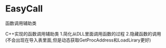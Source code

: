 # EasyCall
函数调用辅助类

C++实现的函数调用辅助类
1.简化从DLL里面调用函数的过程
2.隐藏函数的调用(不会出现在导入表里面,但是动态获取GetProcAddress和LoadLirary更好)
